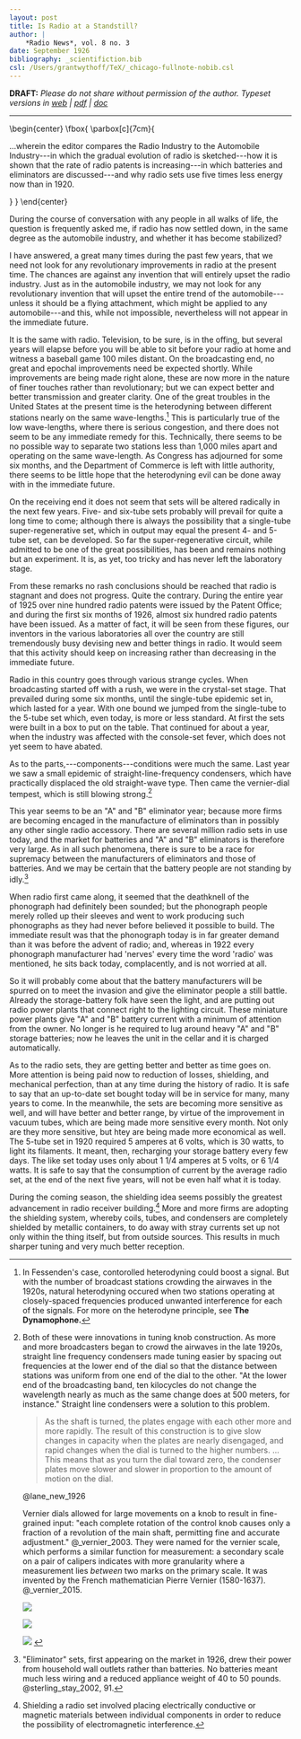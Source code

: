 ```yaml
---
layout: post
title: Is Radio at a Standstill?
author: | 
    *Radio News*, vol. 8 no. 3
date: September 1926
bibliography: _scientifiction.bib
csl: /Users/grantwythoff/TeX/_chicago-fullnote-nobib.csl
---
```


**DRAFT:** *Please do not share without permission of the author. Typeset versions in  [web](http://gernsback.wythoff.net/192609_is_radio_standstill.html) \| [pdf](https://github.com/gwijthoff/perversity_of_things/blob/gh-pages/typeset_drafts/192609_is_radio_standstill.pdf?raw=true) \| [doc](https://github.com/gwijthoff/perversity_of_things/blob/gh-pages/typeset_drafts/192609_is_radio_standstill.docx)*

* * * * * * * * 

\begin{center}
\fbox{
  \parbox[c]{7cm}{

…wherein the editor compares the Radio Industry to the Automobile Industry---in which the gradual evolution of radio is sketched---how it is shown that the rate of radio patents is increasing---in which batteries and eliminators are discussed---and why radio sets use five times less energy now than in 1920.

  }
}
\end{center}

During the course of conversation with any people in all walks of life, the question is frequently asked me, if radio has now settled down, in the same degree as the automobile industry, and whether it has become stabilized?

I have answered, a great many times during the past few years, that we need not look for any revolutionary improvements in radio at the present time.  The chances are against any invention that will entirely upset the radio industry.  Just as in the automobile industry, we may not look for any revolutionary invention that will upset the entire trend of the automobile---unless it should be a flying attachment, which might be applied to any automobile---and this, while not impossible, nevertheless will not appear in the immediate future.

It is the same with radio.  Television, to be sure, is in the offing, but several years will elapse before you will be able to sit before your radio at home and witness a baseball game 100 miles distant.  On the broadcasting end, no great and epochal improvements need be expected shortly.  While improvements are being made right alone, these are now more in the nature of finer touches rather than revolutionary; but we can expect better and better transmission and greater clarity.  One of the great troubles in the United States at the present time is the heterodyning between different stations nearly on the same wave-lengths.[^dyn]  This is particularly true of the low wave-lengths, where there is serious congestion, and there does not seem to be any immediate remedy for this.  Technically, there seems to be no possible way to separate two stations less than 1,000 miles apart and operating on the same wave-length.  As Congress has adjourned for some six months, and the Department of Commerce is left with little authority, there seems to be little hope that the heterodyning evil can be done away with in the immediate future.

On the receiving end it does not seem that sets will be altered radically in the next few years.  Five- and six-tube sets probably will prevail for quite a long time to come; although there is always the possibility that a single-tube super-regenerative set, which in output may equal the present 4- and 5-tube set, can be developed.  So far the super-regenerative circuit, while admitted to be one of the great possibilities, has been and remains nothing but an experiment.  It is, as yet, too tricky and has never left the laboratory stage.

From these remarks no rash conclusions should be reached that radio is stagnant and does not progress.  Quite the contrary.  During the entire year of 1925 over nine hundred radio patents were issued by the Patent Office; and during the first six months of 1926, almost six hundred radio patents have been issued.  As a matter of fact, it will be seen from these figures, our inventors in the various laboratories all over the country are still tremendously busy devising new and better things in radio.  It would seem that this activity should keep on increasing rather than decreasing in the immediate future.

Radio in this country goes through various strange cycles.  When broadcasting started off with a rush, we were in the crystal-set stage.  That prevailed during some six months, until the single-tube epidemic set in, which lasted for a year.  With one bound we jumped from the single-tube to the 5-tube set which, even today, is more or less standard.  At first the sets were built in a box to put on the table.  That continued for about a year, when the industry was affected with the console-set fever, which does not yet seem to have abated.

As to the parts,---components---conditions were much the same.  Last year we saw a small epidemic of straight-line-frequency condensers, which have practically displaced the old straight-wave type.  Then came the vernier-dial tempest, which is still blowing strong.[^uen]

This year seems to be an "A" and "B" eliminator year; because more firms are becoming encaged in the manufacture of eliminators than in possibly any other single radio accessory.  There are several million radio sets in use today, and the market for batteries and "A" and "B" eliminators is therefore very large.  As in all such phenomena, there is sure to be a race for supremacy between the manufacturers of eliminators and those of batteries.  And we may be certain that the battery people are not standing by idly.[^elm]

When radio first came along, it seemed that the deathknell of the phonograph had definitely been sounded; but the phonograph people merely rolled up their sleeves and went to work producing such phonographs as they had never before believed it possible to build.  The immediate result was that the phonograph today is in far greater demand than it was before the advent of radio; and, whereas in 1922 every phonograph manufacturer had 'nerves' every time the word 'radio' was mentioned, he sits back today, complacently, and is not worried at all.

So it will probably come about that the battery manufacturers will be spurred on to meet the invasion and give the eliminator people a still battle.  Already the storage-battery folk have seen the light, and are putting out radio power plants that connect right to the lighting circuit.  These miniature power plants give "A" and "B" battery current with a minimum of attention from the owner.  No longer is he required to lug around heavy "A" and "B" storage batteries; now he leaves the unit in the cellar and it is charged automatically.

As to the radio sets, they are getting better and better as time goes on.  More attention is being paid now to reduction of losses, shielding, and mechanical perfection, than at any time during the history of radio.  It is safe to say that an up-to-date set bought today will be in service for many, many years to come.  In the meanwhile, the sets are becoming more sensitive as well, and will have better and better range, by virtue of the improvement in vacuum tubes, which are being made more sensitive every month.  Not only are they more sensitive, but htey are being made more economical as well.  The 5-tube set in 1920 required 5 amperes at 6 volts, which is 30 watts, to light its filaments.  It meant, then, recharging your storage battery every few days.  The like set today uses only about 1 1/4 amperes at 5 volts, or 6 1/4 watts.  It is safe to say that the consumption of current by the average radio set, at the end of the next five years, will not be even half what it is today.

During the coming season, the shielding idea seems possibly the greatest advancement in radio receiver building.[^bpbr]  More and more firms are adopting the shielding system, whereby coils, tubes, and condensers are completely shielded by metallic containers, to do away with stray currents set up not only within the thing itself, but from outside sources.  This results in much sharper tuning and very much better reception.

[^dyn]: In Fessenden's case, contorolled heterodyning could boost a signal.  But with the number of broadcast stations crowding the airwaves in the 1920s, natural heterodyning occured when two stations operating at closely-spaced frequencies produced unwanted interference for each of the signals.  For more on the heterodyne principle, see **The Dynamophone.**
    
[^uen]: Both of these were innovations in tuning knob construction.  As more and more broadcasters began to crowd the airwaves in the late 1920s, straight line frequency condensers made tuning easier by spacing out frequencies at the lower end of the dial so that the distance between stations was uniform from one end of the dial to the other.  "At the lower end of the broadcasting band, ten kilocycles do not change the wavelength nearly as much as the same change does at 500 meters, for instance."  Straight line condensers were a solution to this problem.

    > As the shaft is turned, the plates engage with each other more and more rapidly.  The result of this construction is to give slow changes in capacity when the plates are nearly disengaged, and rapid changes when the dial is turned to the higher numbers. … This means that as you turn the dial toward zero, the condenser plates move slower and slower in proportion to the amount of motion on the dial.
    
    @lane_new_1926

    Vernier dials allowed for large movements on a knob to result in fine-grained input: "each complete rotation of the control knob causes only a fraction of a revolution of the main shaft, permitting fine and accurate adjustment."  @_vernier_2003.  They were named for the vernier scale, which performs a similar function for measurement: a secondary scale on a pair of calipers indicates with more granularity where a measurement lies *between* two marks on the primary scale.  It was invented by the French mathematician Pierre Vernier (1580-1637).  @_vernier_2015.
    
    ![](images/straight_line_condenser1.png) <!-- no figure -->
    
    ![](images/straight_line_condenser2.png) <!-- no figure -->
    
    ![](images/straight_line_condenser3.png) <!-- no figure -->

[^elm]: "Eliminator" sets, first appearing on the market in 1926, drew their power from household wall outlets rather than batteries.  No batteries meant much less wiring and a reduced appliance weight of 40 to 50 pounds. @sterling_stay_2002, 91.

[^bpbr]: Shielding a radio set involved placing electrically conductive or magnetic materials between individual components in order to reduce the possibility of electromagnetic interference.